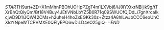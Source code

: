 $START$H9urt+ZD+X1mMhnPBOhUOHpPZgT4m1LXVbj6/iJ0iYXtkrNBIjik9g/tTXrBhQtQlyQm/Bt18V4Buy4JEtiVNbLbYZ5B0R71q09SWUOfQjDdL/7gnXrcaIkcjwD9D1/JQW42CMs+h2uheH4hoZxEGKk30z+Ztzz4A8hlLwJbCCC6eoUhCXldYNpeWTCPVMXE0QFlyEPO6wDiLD4eO25glQ==$END$